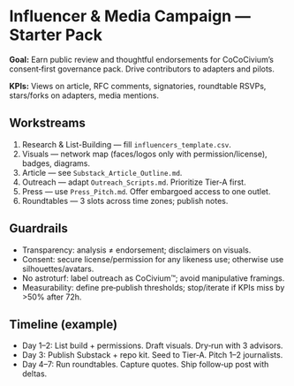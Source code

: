 # Influencer & Media Campaign — Starter Pack

**Goal:** Earn public review and thoughtful endorsements for CoCoCivium’s consent‑first governance pack.  Drive contributors to adapters and pilots.

**KPIs:** Views on article, RFC comments, signatories, roundtable RSVPs, stars/forks on adapters, media mentions.

## Workstreams
1. Research & List-Building — fill `influencers_template.csv`.
2. Visuals — network map (faces/logos only with permission/license), badges, diagrams.
3. Article — see `Substack_Article_Outline.md`.
4. Outreach — adapt `Outreach_Scripts.md`.  Prioritize Tier‑A first.
5. Press — use `Press_Pitch.md`.  Offer embargoed access to one outlet.
6. Roundtables — 3 slots across time zones; publish notes.

## Guardrails
- Transparency: analysis ≠ endorsement; disclaimers on visuals.
- Consent: secure license/permission for any likeness use; otherwise use silhouettes/avatars.
- No astroturf: label outreach as CoCivium™; avoid manipulative framings.
- Measurability: define pre‑publish thresholds; stop/iterate if KPIs miss by >50% after 72h.

## Timeline (example)
- Day 1–2: List build + permissions.  Draft visuals.  Dry‑run with 3 advisors.
- Day 3: Publish Substack + repo kit.  Seed to Tier‑A.  Pitch 1–2 journalists.
- Day 4–7: Run roundtables.  Capture quotes.  Ship follow‑up post with deltas.

